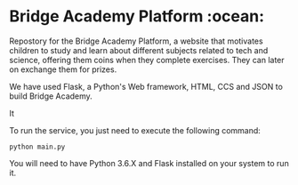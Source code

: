 <h1>Bridge Academy Platform :ocean:</h1>

<p>Repostory for the Bridge Academy Platform, a website that motivates children to study and learn about different subjects related to tech and science, offering them coins when they complete exercises. They can later on exchange them for prizes.</p> <p>We have used Flask, a Python's Web framework, HTML, CCS and JSON to build Bridge Academy.</p> 


It 

<p>To run the service, you just need to execute the following command:</p>

```
python main.py
```

<p>You will need to have Python 3.6.X and Flask installed on your system to run it.</p>
